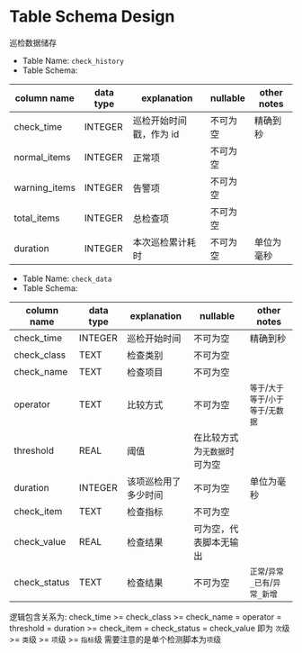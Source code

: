 # Table Schema Design

巡检数据储存

- Table Name: `check_history`
- Table Schema:

| column name   | data type | explanation             | nullable | other notes |
| ------------- | --------- | ----------------------- | -------- | ----------- |
| check_time    | INTEGER   | 巡检开始时间戳，作为 id | 不可为空 | 精确到秒    |
| normal_items  | INTEGER   | 正常项                  | 不可为空 |             |
| warning_items | INTEGER   | 告警项                  | 不可为空 |             |
| total_items   | INTEGER   | 总检查项                | 不可为空 |             |
| duration      | INTEGER   | 本次巡检累计耗时        | 不可为空 | 单位为毫秒  |

- Table Name: `check_data`
- Table Schema:

| column name  | data type | explanation          | nullable                     | other notes                           |
| ------------ | --------- | -------------------- | ---------------------------- | ------------------------------------- |
| check_time   | INTEGER   | 巡检开始时间         | 不可为空                     | 精确到秒                              |
| check_class  | TEXT      | 检查类别             | 不可为空                     |                                       |
| check_name   | TEXT      | 检查项目             | 不可为空                     |                                       |
| operator     | TEXT      | 比较方式             | 不可为空                     | `等于`/`大于等于`/`小于等于`/`无数据` |
| threshold    | REAL      | 阈值                 | 在比较方式为`无数据`时可为空 |                                       |
| duration     | INTEGER   | 该项巡检用了多少时间 | 不可为空                     | 单位为毫秒                            |
| check_item   | TEXT      | 检查指标             | 不可为空                     |                                       |
| check_value  | REAL      | 检查结果             | 可为空，代表脚本无输出       |                                       |
| check_status | TEXT      | 检查结果             | 不可为空                     | `正常`/`异常_已有`/`异常_新增`        |

逻辑包含关系为:
check_time >= check_class >= check_name = operator = threshold = duration >= check_item = check_status = check_value
即为 `次`级 >= `类`级 >= `项`级 >= `指标`级
需要注意的是单个检测脚本为`项`级

